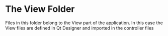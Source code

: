 # The View Folder
Files in this folder belong to the View part of the application.
In this case the View files are defined in Qt Designer and imported in the controller files